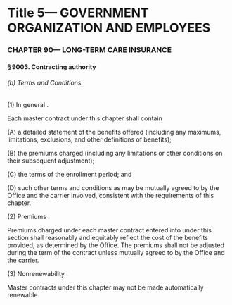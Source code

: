 
# Title 5— GOVERNMENT ORGANIZATION AND EMPLOYEES
### CHAPTER 90— LONG-TERM CARE INSURANCE
#### § 9003. Contracting authority
###### (b) Terms and Conditions.

(1) In general .

Each master contract under this chapter shall contain

(A) a detailed statement of the benefits offered (including any maximums, limitations, exclusions, and other definitions of benefits);

(B) the premiums charged (including any limitations or other conditions on their subsequent adjustment);

(C) the terms of the enrollment period; and

(D) such other terms and conditions as may be mutually agreed to by the Office and the carrier involved, consistent with the requirements of this chapter.

(2) Premiums .

Premiums charged under each master contract entered into under this section shall reasonably and equitably reflect the cost of the benefits provided, as determined by the Office. The premiums shall not be adjusted during the term of the contract unless mutually agreed to by the Office and the carrier.

(3) Nonrenewability .

Master contracts under this chapter may not be made automatically renewable.
